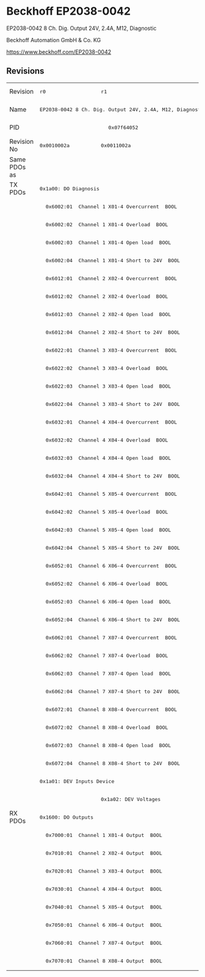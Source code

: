 # Beckhoff EP2038-0042

EP2038-0042 8 Ch. Dig. Output 24V, 2.4A, M12, Diagnostic

Beckhoff Automation GmbH & Co. KG

https://www.beckhoff.com/EP2038-0042

## Revisions
<table>
<tr >
<td>Revision</td>
<td><pre>r0</pre></td>
<td><pre>r1</pre></td>
</tr>
<tr >
<td>Name</td>
<td colspan=2 align="center"><pre>EP2038-0042 8 Ch. Dig. Output 24V, 2.4A, M12, Diagnostic</pre></td>
</tr>
<tr >
<td>PID</td>
<td colspan=2 align="center"><pre>0x07f64052</pre></td>
</tr>
<tr >
<td>Revision No</td>
<td><pre>0x0010002a</pre></td>
<td><pre>0x0011002a</pre></td>
</tr>
<tr >
<td>Same PDOs as</td>
<td colspan=2 align="center"><pre></pre></td>
</tr>
<tr class="txpdo pdosection">
<td rowspan=35 valign=top>TX PDOs</td>
<td colspan=2 align="left"><pre>0x1a00: DO Diagnosis</pre></td>
<td></td>
</tr>
<tr class="txpdo">
<td colspan=2 align="left"><pre>  0x6002:01  Channel 1 X01-4 Overcurrent  BOOL</pre></td>
</tr>
<tr class="txpdo">
<td colspan=2 align="left"><pre>  0x6002:02  Channel 1 X01-4 Overload  BOOL</pre></td>
</tr>
<tr class="txpdo">
<td colspan=2 align="left"><pre>  0x6002:03  Channel 1 X01-4 Open load  BOOL</pre></td>
</tr>
<tr class="txpdo">
<td colspan=2 align="left"><pre>  0x6002:04  Channel 1 X01-4 Short to 24V  BOOL</pre></td>
</tr>
<tr class="txpdo">
<td colspan=2 align="left"><pre>  0x6012:01  Channel 2 X02-4 Overcurrent  BOOL</pre></td>
</tr>
<tr class="txpdo">
<td colspan=2 align="left"><pre>  0x6012:02  Channel 2 X02-4 Overload  BOOL</pre></td>
</tr>
<tr class="txpdo">
<td colspan=2 align="left"><pre>  0x6012:03  Channel 2 X02-4 Open load  BOOL</pre></td>
</tr>
<tr class="txpdo">
<td colspan=2 align="left"><pre>  0x6012:04  Channel 2 X02-4 Short to 24V  BOOL</pre></td>
</tr>
<tr class="txpdo">
<td colspan=2 align="left"><pre>  0x6022:01  Channel 3 X03-4 Overcurrent  BOOL</pre></td>
</tr>
<tr class="txpdo">
<td colspan=2 align="left"><pre>  0x6022:02  Channel 3 X03-4 Overload  BOOL</pre></td>
</tr>
<tr class="txpdo">
<td colspan=2 align="left"><pre>  0x6022:03  Channel 3 X03-4 Open load  BOOL</pre></td>
</tr>
<tr class="txpdo">
<td colspan=2 align="left"><pre>  0x6022:04  Channel 3 X03-4 Short to 24V  BOOL</pre></td>
</tr>
<tr class="txpdo">
<td colspan=2 align="left"><pre>  0x6032:01  Channel 4 X04-4 Overcurrent  BOOL</pre></td>
</tr>
<tr class="txpdo">
<td colspan=2 align="left"><pre>  0x6032:02  Channel 4 X04-4 Overload  BOOL</pre></td>
</tr>
<tr class="txpdo">
<td colspan=2 align="left"><pre>  0x6032:03  Channel 4 X04-4 Open load  BOOL</pre></td>
</tr>
<tr class="txpdo">
<td colspan=2 align="left"><pre>  0x6032:04  Channel 4 X04-4 Short to 24V  BOOL</pre></td>
</tr>
<tr class="txpdo">
<td colspan=2 align="left"><pre>  0x6042:01  Channel 5 X05-4 Overcurrent  BOOL</pre></td>
</tr>
<tr class="txpdo">
<td colspan=2 align="left"><pre>  0x6042:02  Channel 5 X05-4 Overload  BOOL</pre></td>
</tr>
<tr class="txpdo">
<td colspan=2 align="left"><pre>  0x6042:03  Channel 5 X05-4 Open load  BOOL</pre></td>
</tr>
<tr class="txpdo">
<td colspan=2 align="left"><pre>  0x6042:04  Channel 5 X05-4 Short to 24V  BOOL</pre></td>
</tr>
<tr class="txpdo">
<td colspan=2 align="left"><pre>  0x6052:01  Channel 6 X06-4 Overcurrent  BOOL</pre></td>
</tr>
<tr class="txpdo">
<td colspan=2 align="left"><pre>  0x6052:02  Channel 6 X06-4 Overload  BOOL</pre></td>
</tr>
<tr class="txpdo">
<td colspan=2 align="left"><pre>  0x6052:03  Channel 6 X06-4 Open load  BOOL</pre></td>
</tr>
<tr class="txpdo">
<td colspan=2 align="left"><pre>  0x6052:04  Channel 6 X06-4 Short to 24V  BOOL</pre></td>
</tr>
<tr class="txpdo">
<td colspan=2 align="left"><pre>  0x6062:01  Channel 7 X07-4 Overcurrent  BOOL</pre></td>
</tr>
<tr class="txpdo">
<td colspan=2 align="left"><pre>  0x6062:02  Channel 7 X07-4 Overload  BOOL</pre></td>
</tr>
<tr class="txpdo">
<td colspan=2 align="left"><pre>  0x6062:03  Channel 7 X07-4 Open load  BOOL</pre></td>
</tr>
<tr class="txpdo">
<td colspan=2 align="left"><pre>  0x6062:04  Channel 7 X07-4 Short to 24V  BOOL</pre></td>
</tr>
<tr class="txpdo">
<td colspan=2 align="left"><pre>  0x6072:01  Channel 8 X08-4 Overcurrent  BOOL</pre></td>
</tr>
<tr class="txpdo">
<td colspan=2 align="left"><pre>  0x6072:02  Channel 8 X08-4 Overload  BOOL</pre></td>
</tr>
<tr class="txpdo">
<td colspan=2 align="left"><pre>  0x6072:03  Channel 8 X08-4 Open load  BOOL</pre></td>
</tr>
<tr class="txpdo">
<td colspan=2 align="left"><pre>  0x6072:04  Channel 8 X08-4 Short to 24V  BOOL</pre></td>
</tr>
<tr class="txpdo pdosection">
<td colspan=2 align="left"><pre>0x1a01: DEV Inputs Device</pre></td>
</tr>
<tr class="txpdo pdosection">
<td></td>
<td><pre>0x1a02: DEV Voltages</pre></td>
</tr>
<tr class="rxpdo pdosection">
<td rowspan=9 valign=top>RX PDOs</td>
<td colspan=2 align="left"><pre>0x1600: DO Outputs</pre></td>
<td></td>
</tr>
<tr class="rxpdo">
<td colspan=2 align="left"><pre>  0x7000:01  Channel 1 X01-4 Output  BOOL</pre></td>
</tr>
<tr class="rxpdo">
<td colspan=2 align="left"><pre>  0x7010:01  Channel 2 X02-4 Output  BOOL</pre></td>
</tr>
<tr class="rxpdo">
<td colspan=2 align="left"><pre>  0x7020:01  Channel 3 X03-4 Output  BOOL</pre></td>
</tr>
<tr class="rxpdo">
<td colspan=2 align="left"><pre>  0x7030:01  Channel 4 X04-4 Output  BOOL</pre></td>
</tr>
<tr class="rxpdo">
<td colspan=2 align="left"><pre>  0x7040:01  Channel 5 X05-4 Output  BOOL</pre></td>
</tr>
<tr class="rxpdo">
<td colspan=2 align="left"><pre>  0x7050:01  Channel 6 X06-4 Output  BOOL</pre></td>
</tr>
<tr class="rxpdo">
<td colspan=2 align="left"><pre>  0x7060:01  Channel 7 X07-4 Output  BOOL</pre></td>
</tr>
<tr class="rxpdo">
<td colspan=2 align="left"><pre>  0x7070:01  Channel 8 X08-4 Output  BOOL</pre></td>
</tr>
</table>
